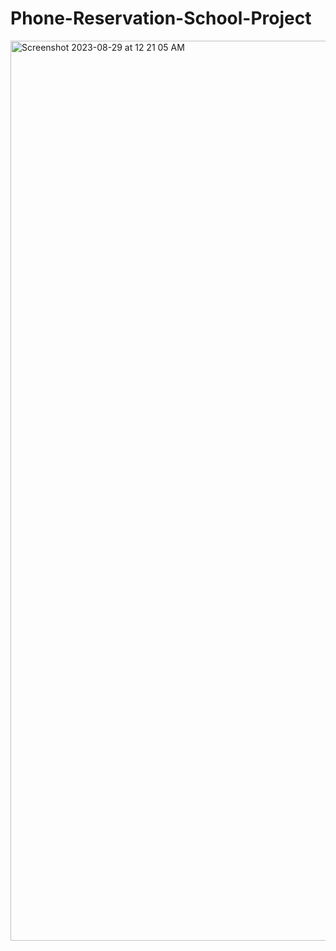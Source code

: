 # Phone-Reservation-School-Project
<img width="1440" alt="Screenshot 2023-08-29 at 12 21 05 AM" src="https://github.com/lastnightiwokeup/SmartPhone-Reservation-School-Project/assets/77599520/81ebc9d1-8ed8-4737-ab30-7fd5df01bae9">
